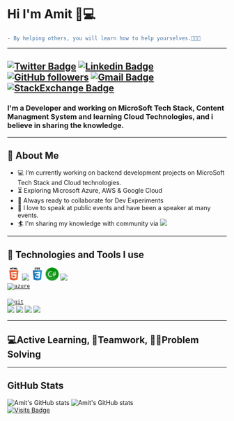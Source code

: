 # Hi I'm Amit 👋💻
```diff
- By helping others, you will learn how to help yourselves.🤝👨‍💻
```
---
[![Twitter Badge](https://img.shields.io/badge/-@amitmnath-1ca0f1?style=flat-square&labelColor=1ca0f1&logo=twitter&logoColor=white&link=http://twitter.com/amitmnath/)](http://twitter.com/amitmnath/) [![Linkedin Badge](https://img.shields.io/badge/-kumaramitkumar-blue?style=flat-square&logo=Linkedin&logoColor=white&link=https://www.linkedin.com/in/kumaramitkumar/)](https://www.linkedin.com/in/kumaramitkumar/) 
[![GitHub followers](https://img.shields.io/github/followers/AmitKumar-AK?label=Follow&style=social)](https://github.com/AmitKumar-AK/?tab=follow)
[![Gmail Badge](https://img.shields.io/badge/-amit.mnath-c14438?style=flat&logo=Gmail&logoColor=white&link=mailto:amit.mnath@gmail.com)](mailto:amit.mnath@gmail.com)
[![StackExchange Badge](https://img.shields.io/badge/-amitkumar-FFFFFF?style=flat&logo=stackexchange&logoColor=FFFFFF&link=https://sitecore.stackexchange.com/users/3035/amit-kumar)](https://sitecore.stackexchange.com/users/3035/amit-kumar)
---

### I'm a Developer and working on MicroSoft Tech Stack, Content Managment System and learning Cloud Technologies, and i believe in sharing the knowledge.
-------
## 🧐 About Me

- 💻 I’m currently working on backend development projects on MicroSoft Tech Stack and Cloud technologies.
- ⏳ Exploring Microsoft Azure, AWS & Google Cloud
- 🚀 Always ready to collaborate for Dev Experiments
- 🌱 I love to speak at public events and have been a speaker at many events.
- 🏄‍ I'm sharing my knowledge with community via <a title="Amit's Blog" href="http://amitkumarmca04.blogspot.com/" target="_blank"><img height="20" src="https://img.shields.io/badge/-@amitkumarmca04-E86733?style=flat&labelColor=E86733&logo=blogger&logoColor=white&link=http://amitkumarmca04.blogspot.com/"></a> 

-------
## 🧐 Technologies and Tools I use
<code><a title="HTML 5" href="https://www.w3.org/html/" target="_blank"><img height="30" src="https://raw.githubusercontent.com/devicons/devicon/master/icons/html5/html5-original-wordmark.svg"></a></code>
<code><a title="JavaScript" href="https://developer.mozilla.org/en-US/docs/Web/JavaScript" target="_blank"><img height="30" src="https://camo.githubusercontent.com/288cace72126df58aaeaa75627898785885858d54b03cb15ea3353a515642204/68747470733a2f2f7777772e766563746f726c6f676f2e7a6f6e652f6c6f676f732f6e6f64656a732f6e6f64656a732d69636f6e2e737667"></a></code>
<code><a title="Cascading Style Sheets" href="https://www.w3.org/Style/CSS/Overview.en.html" target="_blank"><img height="30" src="https://raw.githubusercontent.com/devicons/devicon/master/icons/css3/css3-original-wordmark.svg"></a></code>
<code><a title="C# language" href="https://docs.microsoft.com/en-us/dotnet/csharp/tour-of-csharp/" target="_blank"><img height="30" src="https://raw.githubusercontent.com/github/explore/80688e429a7d4ef2fca1e82350fe8e3517d3494d/topics/csharp/csharp.png"></a></code>
<code><a title="Microsoft .NET" href="https://dotnet.microsoft.com/" target="_blank"><img height="30" src="https://icon-library.com/images/vb-net-icon/vb-net-icon-1.jpg"></a></code>
<code><a title="Azure" href="https://azure.microsoft.com/en-us/" target="_blank"> <img src="https://www.vectorlogo.zone/logos/microsoft_azure/microsoft_azure-icon.svg" alt="azure" width="30" height="30"/> </a></code>
<code><a title="Git" href="https://git-scm.com/" target="_blank"> <img src="https://www.vectorlogo.zone/logos/git-scm/git-scm-icon.svg" alt="git" width="30" height="30"/> </a></code>
<code><a title="Docker" href="https://www.docker.com/" target="_blank"><img height="30" src="https://www.vectorlogo.zone/logos/docker/docker-icon.svg"></a></code>
<code><a title="Bootstrap" href="https://getbootstrap.com/" target="_blank"><img height="30" src="https://www.vectorlogo.zone/logos/getbootstrap/getbootstrap-icon.svg"></a></code>
<code><a title="AngularJS" href="https://angularjs.org/" target="_blank"><img height="30" src="https://www.vectorlogo.zone/logos/angular/angular-icon.svg"></a></code>
<code><a title="Sitecore CMS" href="https://www.sitecore.com/" target="_blank"><img height="30" src="https://sitecorecdn.azureedge.net/-/media/sitecoresite/images/global/logo/sitecore-logo.svg"></a></code>

------------------------------
## 💻Active Learning, 🤝Teamwork, 👨‍💻Problem Solving
------------------------------
## GitHub Stats
![Amit's GitHub stats](https://github-readme-stats.vercel.app/api?username=AmitKumar-AK&theme=gruvbox&show_icons=true)   ![Amit's GitHub stats](https://github-readme-stats.vercel.app/api/top-langs/?username=AmitKumar-AK&layout=compact&theme=radical)
<br/>
[![Visits Badge](https://badges.pufler.dev/visits/AmitKumar-AK/AmitKumar-AK)](https://badges.pufler.dev)
